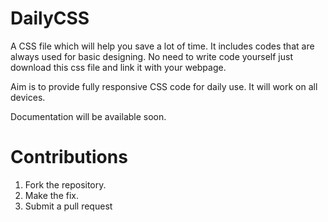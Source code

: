 # DailyCSS
A CSS file which will help you save a lot of time. It includes codes that are always used for basic designing. No need to write code yourself just download this css file and link it with your webpage.

Aim is to provide fully responsive CSS code for daily use. It will work on all devices.

Documentation will be available soon.

# Contributions
1. Fork the repository.
2. Make the fix.
3. Submit a pull request 
